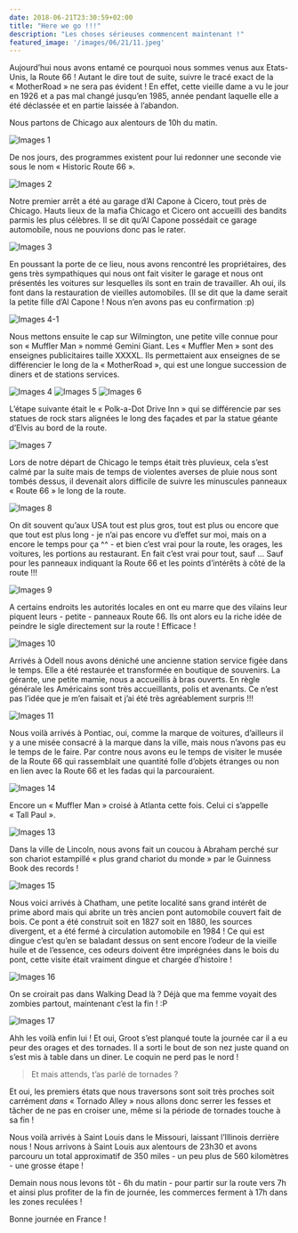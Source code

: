 ```yaml
---
date: 2018-06-21T23:30:59+02:00
title: "Here we go !!!"
description: "Les choses sérieuses commencent maintenant !"
featured_image: '/images/06/21/11.jpeg'
---
```


Aujourd’hui nous avons entamé ce pourquoi nous sommes venus aux Etats-Unis, la Route 66 ! Autant le dire tout de suite, suivre le tracé exact de la « MotherRoad » ne sera pas évident ! En effet, cette vieille dame a vu le jour en 1926 et a pas mal changé jusqu’en 1985, année pendant laquelle elle a été déclassée et en partie laissée à l’abandon.

Nous partons de Chicago aux alentours de 10h du matin.

![Images 1](/images/06/21/1.png)

De nos jours, des programmes existent pour lui redonner une seconde vie sous le nom « Historic Route 66 ».

![Images 2](/images/06/21/2.jpeg)

Notre premier arrêt a été au garage d’Al Capone à Cicero, tout près de Chicago. Hauts lieux de la mafia Chicago et Cicero ont accueilli des bandits parmis les plus célèbres. Il se dit qu’Al Capone possédait ce garage automobile, nous ne pouvions donc pas le rater. 

![Images 3](/images/06/21/3.jpeg)

En poussant la porte de ce lieu, nous avons rencontré les propriétaires, des gens très sympathiques qui nous ont fait visiter le garage et nous ont présentés les voitures sur lesquelles ils sont en train de travailler. Ah oui, ils font dans la restauration de vieilles automobiles. (Il se dit que la dame serait la petite fille d’Al Capone ! Nous n’en avons pas eu confirmation :p)

![Images 4-1](/images/06/21/4-1.jpeg)

Nous mettons ensuite le cap sur Wilmington, une petite ville connue pour son « Muffler Man » nommé Gemini Giant. Les « Muffler Men » sont des enseignes publicitaires taille XXXXL. Ils permettaient aux enseignes de se différencier le long de la « MotherRoad », qui est une longue succession de diners et de stations services.

![Images 4](/images/06/21/4.jpeg)
![Images 5](/images/06/21/5.jpeg)
![Images 6](/images/06/21/6.jpeg)

L’étape suivante était le « Polk-a-Dot Drive Inn » qui se différencie par ses statues de rock stars alignées le long des façades et par la statue géante d’Elvis au bord de la route.

![Images 7](/images/06/21/7.jpeg)

Lors de notre départ de Chicago le temps était très pluvieux, cela s’est calmé par la suite mais de temps de violentes averses de pluie nous sont tombés dessus, il devenait alors difficile de suivre les minuscules panneaux « Route 66 » le long de la route.

![Images 8](/images/06/21/8.jpeg)

On dit souvent qu’aux USA tout est plus gros, tout est plus ou encore que que tout est plus long - je n’ai pas encore vu d’effet sur moi, mais on a encore le temps pour ça ^^ - et bien c’est vrai pour la route, les orages, les voitures, les portions au restaurant. En fait c’est vrai pour tout, sauf ... Sauf pour les panneaux indiquant la Route 66 et les points d’intérêts à côté de la route !!!  

![Images 9](/images/06/21/9.jpeg)

A certains endroits les autorités locales en ont eu marre que des vilains leur piquent leurs - petite - panneaux Route 66. Ils ont alors eu la riche idée de peindre le sigle directement sur la route ! Efficace !

![Images 10](/images/06/21/10.jpeg)

Arrivés à Odell nous avons déniché une ancienne station service figée dans le temps. Elle a été restaurée et transformée en boutique de souvenirs. La gérante, une petite mamie, nous a accueillis à bras ouverts. En règle générale les Américains sont très accueillants, polis et avenants. Ce n’est pas l’idée que je m’en faisait et j’ai été très agréablement surpris !!!

![Images 11](/images/06/21/11.jpeg)

Nous voilà arrivés à Pontiac, oui, comme la marque de voitures, d’ailleurs il y a une misée consacré à la marque dans la ville, mais nous n’avons pas eu le temps de le faire. Par contre nous avons eu le temps de visiter le musée de la Route 66 qui rassemblait une quantité folle d’objets étranges ou non en lien avec la Route 66 et les fadas qui la parcouraient.

![Images 14](/images/06/21/14.jpeg)

Encore un « Muffler Man » croisé à Atlanta cette fois. Celui ci s’appelle « Tall Paul ».

![Images 13](/images/06/21/13.jpeg)

Dans la ville de Lincoln, nous avons fait un coucou à Abraham perché sur son chariot estampillé « plus grand chariot du monde » par le Guinness Book des records !

![Images 15](/images/06/21/15.jpeg)

 Nous voici arrivés à Chatham, une petite localité sans grand intérêt de prime abord mais qui abrite un très ancien pont automobile couvert fait de bois. Ce pont a été construit soit en 1827 soit en 1880, les sources divergent, et a été fermé à circulation automobile en 1984 ! Ce qui est dingue c’est qu’en se baladant dessus on sent encore l’odeur de la vieille huile et de l’essence, ces odeurs doivent être imprégnées dans le bois du pont, cette visite était vraiment dingue et chargée d’histoire !

![Images 16](/images/06/21/16.jpeg)

On se croirait pas dans Walking Dead là ? Déjà que ma femme voyait des zombies partout, maintenant c’est la fin ! :P

![Images 17](/images/06/21/17.jpeg)

Ahh les voilà enfin lui ! Et oui, Groot s’est planqué toute la journée car il a eu peur des orages et des tornades. Il a sorti le bout de son nez juste quand on s’est mis à table dans un diner. Le coquin ne perd pas le nord !

> Et mais attends, t’as parlé de tornades ?

Et oui, les premiers états que nous traversons sont soit très proches soit carrément *dans* « Tornado Alley » nous allons donc serrer les fesses et tâcher de ne pas en croiser une, même si la période de tornades touche à sa fin !

Nous voilà arrivés à Saint Louis dans le Missouri, laissant l’Illinois derrière nous ! Nous arrivons à Saint Louis aux alentours de 23h30 et avons parcouru un total approximatif de 350 miles - un peu plus de 560 kilomètres - une grosse étape !

Demain nous nous levons tôt - 6h du matin - pour partir sur la route vers 7h et ainsi plus profiter de la fin de journée, les commerces ferment à 17h dans les zones reculées !

Bonne journée en France ! 